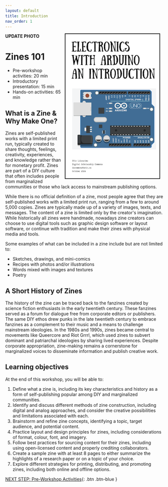 ```yaml
---
layout: default
title: Introduction 
nav_order: 1
---
```

**UPDATE PHOTO**
<img src="images/zine-example.png" style="float:right;width:300px;border:2px solid;" hspace="10" alt="Example Zine cover">

# Zines 101

- Pre-workshop activities: 20 min 
- Introductory presentation: 15 min
- Hands-on activities: 65 min

## What is a Zine & Why Make One? 

Zines are self-published works with a limited print run, typically created to share thoughts, feelings, creativity, experiences, and knowledge rather than for monetary profit. Zines are part of a DIY culture that often includes people from marginalized communities or those who lack access to mainstream publishing options.

While there is no official definition of a zine, most people agree that they are self-published works with a limited print run, ranging from a few to around 5,000 copies. Zines are typically made up of a variety of images, texts, and messages. The content of a zine is limited only by the creator's imagination. While historically all zines were handmade, nowadays zine creators can choose to use digital tools such as graphic design software or layout software, or continue with tradition and make their zines with physical media and tools.

Some examples of what can be included in a zine include but are not limited to:
- Sketches, drawings, and mini-comics
- Recipes with photos and/or illustrations
- Words mixed with images and textures
- Poetry

## A Short History of Zines

The history of the zine can be traced back to the fanzines created by science fiction enthusiasts in the early twentieth century. These fanzines served as a forum for dialogue free from corporate editors or publishers. The same DIY ethos drew punks in the late twentieth century to embrace fanzines as a complement to their music and a means to challenge mainstream ideologies. In the 1980s and 1990s, zines became central to movements like Queercore and Riot Grrrl, which used zines to subvert dominant and patriarchal ideologies by sharing lived experiences. Despite corporate appropriation, zine-making remains a cornerstone for marginalized voices to disseminate information and publish creative work.

## Learning objectives

At the end of this workshop, you will be able to:

1. Define what a zine is, including its key characteristics and history as a form of self-publishing popular among DIY and marginalized communities.
2. Identify and discuss different methods of zine construction, including digital and analog approaches, and consider the creative possibilities and limitations associated with each.
3. Brainstorm and refine zine concepts, identifying a topic, target audience, and potential content.
5. Practice layout and design principles for zines, including considerations of format, colour, font, and imagery.
6. Follow best practices for sourcing content for their zines, including using open-licensed content and properly crediting collaborators.
7. Create a sample zine with at least 8 pages to either summarize the highlights of a research paper or on a topic of your choice.
8. Explore different strategies for printing, distributing, and promoting zines, including both online and offline options.
 
[NEXT STEP: Pre-Workshop Activities](pre-workshop.html){: .btn .btn-blue }

